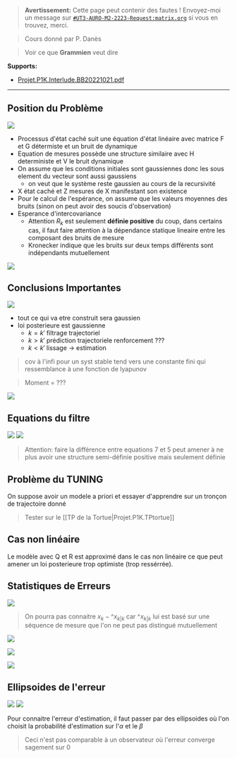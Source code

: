 > **Avertissement:**
Cette page peut contenir des fautes ! Envoyez-moi un message sur [`#UT3-AURO-M2-2223-Request:matrix.org`](https://matrix.to/#/#UT3-AURO-M2-2223-Request:matrix.org) si vous en trouvez, merci.

> Cours donné par P. Danès

> Voir ce que **Grammien** veut dire

**Supports:**
- [Projet.P1K.Interlude.BB20221021.pdf](https://raw.githubusercontent.com/TunnARK/UT3-AURO-2223-S10-Dendron/main/vault/assets/Projet.P1K.Interlude.BB20221021.pdf)

---

## Position du Problème

![](assets/images/P1K.Interlude.BB20221021-01.png)

- Processus d'état caché suit une équation d'état linéaire avec matrice F et G détermiste et un bruit de dynamique
- Equation de mesures possède une structure similaire avec H deterministe et V le bruit dynamique
- On assume que les conditions initiales sont gaussiennes donc les sous element du vecteur sont aussi gaussiens 
    - on veut que le système reste gaussien au cours de la recursivité
- X état caché et Z mesures de X manifestant son existence
- Pour le calcul de l'espérance, on assume que les valeurs moyennes des bruits (sinon on peut avoir des soucis d'observation)
- Esperance d'intercovariance
    - Attention $R_k$ est seulement **définie positive** du coup, dans certains cas, il faut faire attention à la dépendance statique lineaire entre les composant des bruits de mesure
    - Kronecker indique que les bruits sur deux temps différents sont indépendants mutuellement

![](assets/images/P1K.Interlude.BB20221021-02.png)

## Conclusions Importantes

![](assets/images/P1K.Interlude.BB20221021-03.png)


- tout ce qui va etre construit sera gaussien
- loi posterieure est gaussienne 
    - $k=k'$ filtrage trajectoriel
        <!--
        - sur toutes les experiences qui caracterise mon comportement
        -->
    - $k>k'$ prédiction trajectoriele renforcement ???
    - $k<k'$ lissage -> estimation

> cov à l'infi pour un syst stable tend vers une constante fini qui ressemblance à une fonction de lyapunov

> Moment = ???

![](assets/images/P1K.Interlude.BB20221021-04.png)

## Equations du filtre

![](assets/images/P1K.Interlude.BB20221021-05.png)
![](assets/images/P1K.Interlude.BB20221021-06.png)

> Attention: faire la différence entre equations 7 et 5 peut amener à ne plus avoir une structure semi-définie positive mais seulement définie

## Problème du TUNING

On suppose avoir un modele a priori et essayer d'apprendre sur un tronçon de trajectoire donné

> Tester sur le [[TP de la Tortue|Projet.P1K.TPtortue]]

## Cas non linéaire

Le modèle avec Q et R est approximé dans le cas non linéaire ce que peut amener un loi posterieure trop optimiste (trop ressérrée).

## Statistiques de Erreurs

![](assets/images/P1K.Interlude.BB20221021-07.png)

> On pourra pas connaitre $x_k-\^x_{k|k}$ car $\^x_{k|k}$ lui est basé sur une séquence de mesure que l'on ne peut pas distingué mutuellement

![](assets/images/P1K.Interlude.BB20221021-08.png)

![](assets/images/P1K.Interlude.BB20221021-09.png)

![](assets/images/P1K.Interlude.BB20221021-10.png)

## Ellipsoides de l'erreur

![](assets/images/P1K.Interlude.BB20221021-11.png)
![](assets/images/P1K.Interlude.BB20221021-12.png)

Pour connaitre l'erreur d'estimation, il faut passer par des ellipsoides où l'on choisit la probabilité d'estimation sur l'$\alpha$ et le $\beta$

> Ceci n'est pas comparable à un observateur où l'erreur converge sagement sur 0